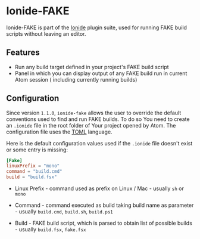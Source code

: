 # Ionide-FAKE

Ionide-FAKE is part of the [Ionide](http://ionide.io) plugin suite, used for running FAKE build scripts without leaving an editor.

## Features

- Run any build target defined in your project's FAKE build script
- Panel in which you can display output of any FAKE build run in current Atom session ( including currently running builds)

## Configuration

Since version `1.1.0`, `ionide-fake` allows the user to override the default conventions used to find and run FAKE builds. To do so You need to create an `.ionide` file in the root folder of Your project opened by Atom. The configuration file uses the [TOML](https://github.com/toml-lang/toml) language.

Here is the default configuration values used if the `.ionide` file doesn't exist or some entry is missing:

```TOML
[Fake]
linuxPrefix = "mono"
command = "build.cmd"
build = "build.fsx"
```

* Linux Prefix - command used as prefix on Linux / Mac - usually `sh` or `mono`

* Command - command executed as build taking build name as parameter - usually `build.cmd`, `build.sh`, `build.ps1`

* Build - FAKE build script, which is parsed to obtain list of possible builds - usually `build.fsx`, `fake.fsx`
